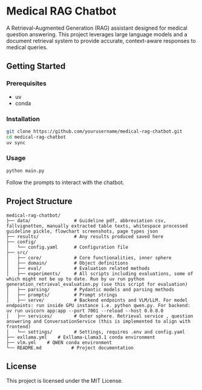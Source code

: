 # Medical RAG Chatbot

A Retrieval-Augmented Generation (RAG) assistant designed for medical question answering. This project leverages large language models and a document retrieval system to provide accurate, context-aware responses to medical queries.


## Getting Started

### Prerequisites

- uv
- conda

### Installation

```bash
git clone https://github.com/yourusername/medical-rag-chatbot.git
cd medical-rag-chatbot
uv sync
```

### Usage

```bash
python main.py
```

Follow the prompts to interact with the chatbot.

## Project Structure

```
medical-rag-chatbot/
├── data/                # Guideline pdf, abbreviation csv, fallvignetten, manually extracted table texts, whitespace processed guideline pickle, flowchart screenshots, page types json
├── results/             # Any results produced saved here
├── config/
│   └── config.yaml      # Configuration file
├── src/
│   ├── core/            # Core functionalities, inner sphere
│   ├── domain/          # Object definitions
│   ├── eval/            # Evaluation related methods
│   ├── experiments/     # All scripts including evaluations, some of which might not be up to date. Run by uv run python generation_retrieval_evaluation.py (use this script for evaluation)
│   ├── parsing/         # Pydantic models and parsing methods
│   ├── prompts/         # Prompt strings
│   ├── serve/           # Backend endpoints and VLM/LLM. For model endpoints: run inside GPU instance i.e. python qwen.py. For backend: uv run uvicorn app:app --port 7001 --reload --host 0.0.0.0
│   ├── services/        # Outer sphere. Retrieval service , question answering and ConversationService (this is implemented to align with frontend)
│   └── settings/        # Settings, requires .env and config.yaml
├── exllama.yml    # Exllama-Llama3.1 conda environment
├── vlm.yml    # QWEN conda environment
└── README.md           # Project documentation
```


## License

This project is licensed under the MIT License.